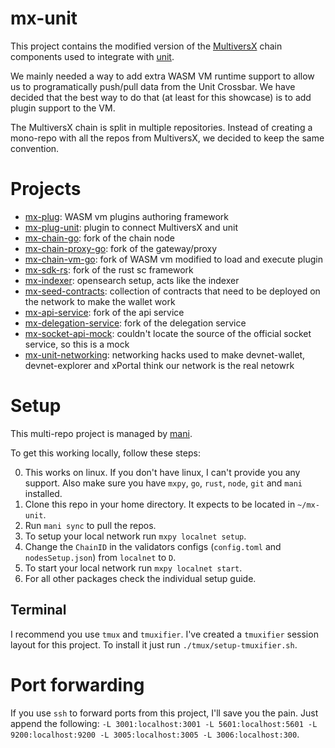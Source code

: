# mx-unit

This project contains the modified version of the [MultiversX](https://multiversx.com) chain components used to integrate with [unit](https://github.com/laurci/unit).

We mainly needed a way to add extra WASM VM runtime support to allow us to programatically push/pull data from the Unit Crossbar. We have decided that the best way to do that (at least for this showcase) is to add plugin support to the VM.

The MultiversX chain is split in multiple repositories. Instead of creating a mono-repo with all the repos from MultiversX, we decided to keep the same convention.

# Projects

- [mx-plug](https://github.com/laurci/mx-plug.git): WASM vm plugins authoring framework
- [mx-plug-unit](https://github.com/laurci/mx-plug-unit.git): plugin to connect MultiversX and unit 
- [mx-chain-go](https://github.com/laurci/mx-chain-go.git): fork of the chain node
- [mx-chain-proxy-go](https://github.com/laurci/mx-chain-proxy-go.git): fork of the gateway/proxy
- [mx-chain-vm-go](https://github.com/laurci/mx-chain-vm-v1_4-go.git): fork of WASM vm modified to load and execute plugin
- [mx-sdk-rs](https://github.com/laurci/mx-sdk-rs.git): fork of the rust sc framework
- [mx-indexer](https://github.com/laurci/mx-indexer.git): opensearch setup, acts like the indexer
- [mx-seed-contracts](https://github.com/laurci/mx-seed-contracts.git): collection of contracts that need to be deployed on the network to make the wallet work
- [mx-api-service](https://github.com/laurci/mx-api-service.git): fork of the api service
- [mx-delegation-service](https://github.com/laurci/mx-delegation-service.git): fork of the delegation service
- [mx-socket-api-mock](https://github.com/laurci/mx-socket-api-mock.git): couldn't locate the source of the official socket service, so this is a mock
- [mx-unit-networking](https://github.com/laurci/mx-unit-networking.git): networking hacks used to make devnet-wallet, devnet-explorer and xPortal think our network is the real netowrk

# Setup

This multi-repo project is managed by [mani](https://github.com/alajmo/mani).

To get this working locally, follow these steps:

0. This works on linux. If you don't have linux, I can't provide you any support. Also make sure you have `mxpy`, `go`, `rust`, `node`, `git` and `mani` installed.
1. Clone this repo in your home directory. It expects to be located in `~/mx-unit`.
2. Run `mani sync` to pull the repos.
3. To setup your local network run `mxpy localnet setup`.
4. Change the `ChainID` in the validators configs (`config.toml` and `nodesSetup.json`) from `localnet` to `D`.
5. To start your local network run `mxpy localnet start`.
6. For all other packages check the individual setup guide.

## Terminal

I recommend you use `tmux` and `tmuxifier`. I've created a `tmuxifier` session layout for this project. To install it just run `./tmux/setup-tmuxifier.sh`.

# Port forwarding

If you use `ssh` to forward ports from this project, I'll save you the pain. Just append the following: `-L 3001:localhost:3001 -L 5601:localhost:5601 -L 9200:localhost:9200 -L 3005:localhost:3005 -L 3006:localhost:300`.
